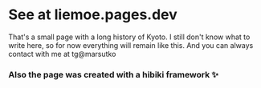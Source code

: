 # See at liemoe.pages.dev
That's a small page with a long history of Kyoto. 
I still don't know what to write here, so for now everything will remain like this. And you can always contact with me  at tg@marsutko
### Also the page was created with a hibiki framework ✨
